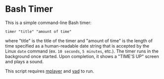 # Bash Timer

This is a simple command-line Bash timer:

`timer "title" "amount of time"`

where "title" is the title of the timer and "amount of time" is the length of time specified as a human-readable date string that is accepted by the Linux `date` command (ex. `10 seconds`, `5 minutes`, etc.). The timer runs in the background once started. Upon completion, it shows a "TIME'S UP" screen and plays a sound.

This script requires [mplayer](http://www.mplayerhq.hu/design7/news.html) and [yad](https://github.com/v1cont/yad) to run.
